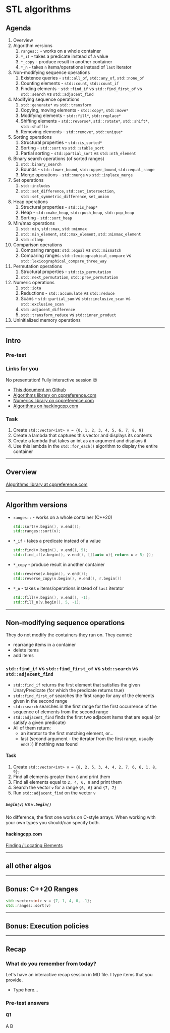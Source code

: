 # STL algorithms

<!-- TODO: Functors and lambdas - skip, it will be introduced during the session -->

## Agenda

1. Overview
2. Algorithm versions
   1. `ranges::` - works on a whole container
   2. `*_if` - takes a predicate instead of a value
   3. `*_copy` - produce result in another container
   4. `*_n` - takes `n` items/operations instead of `last` iterator
3. Non-modifying sequence operations
   1. Existence queries - `std::all_of`, `std::any_of`, `std::none_of`
   2. Counting elements - `std::count`, `std::count_if`
   3. Finding elements - `std::find_if` vs `std::find_first_of` vs `std::search` vs `std::adjacent_find`
4. Modifying sequence operations
   1. `std::generate*` vs `std::transform`
   2. Copying, moving elements - `std::copy*`, `std::move*`
   3. Modifying elements - `std::fill*`, `std::replace*`
   4. Shifting elements - `std::reverse*`, `std::rotate*`, `std::shift*`, `std::shuffle`
   5. Removing elements - `std::remove*`, `std::unique*`
5. Sorting operations
   1. Structural properties - `std::is_sorted*`
   2. Sorting - `std::sort` vs `std::stable_sort`
   3. Partial sorting - `std::partial_sort` vs `std::nth_element`
6. Binary search operations (of sorted ranges)
   1. `std::binary_search`
   2. Bounds - `std::lower_bound`, `std::upper_bound`, `std::equal_range`
   3. Merge operations - `std::merge` vs `std::inplace_merge`
7. Set operations
   1. `std::includes`
   2. `std::set_difference`, `std::set_intersection`, `std::set_symmetric_difference`, `set_union`
8. Heap operations
   1. Structural properties - `std::is_heap*`
   2. Heap - `std::make_heap`, `std::push_heap`, `std::pop_heap`
   3. Sorting - `std::sort_heap`
9. Min/max operations
   1. `std::min`, `std::max`, `std::minmax`
   2. `std::min_element`, `std::max_element`, `std::minmax_element`
   3. `std::clamp`
10. Comparison operations
    1. Comparing ranges: `std::equal` vs `std::mismatch`
    2. Comparing ranges: `std::lexicographical_compare` vs `std::lexicographical_compare_three_way`
11. Permutation operations
    1. Structural properties - `std::is_permutation`
    2. `std::next_permutation`, `std::prev_permutation`
12. Numeric operations
    1. `std::iota`
    2. Reductions - `std::accumulate` vs `std::reduce`
    3. Scans - `std::partial_sum` vs `std::inclusive_scan` vs `std::exclusive_scan`
    4. `std::adjacent_difference`
    5. `std::transform_reduce` vs `std::inner_product`
13. Uninitialized memory operations

___

## Intro

### Pre-test
<!-- TODO: Prepare -->

### Links for you

No presentation!
Fully interactive session 😉

* [This document on Github](.) <!-- TODO: Provide a link-->
* [Algorithms library on cppreference.com](https://en.cppreference.com/w/cpp/algorithm)
* [Numerics library on cppreference.com](https://en.cppreference.com/w/cpp/numeric)
* [Algorithms on hackingcpp.com](https://hackingcpp.com/cpp/std/algorithms.png)

### Task
<!-- TODO: needed? -->

1. Create `std::vector<int> v = {0, 1, 2, 3, 4, 5, 6, 7, 8, 9}`
2. Create a lambda that captures this vector and displays its contents
3. Create a lambda that takes an int as an argument and displays it
4. Use this lambda in the `std::for_each()` algorithm to display the entire container

___

## Overview

[Algorithms library at cppreference.com](https://en.cppreference.com/w/cpp/algorithm)

___

## Algorithm versions

* `ranges::` - works on a whole container (C++20)

    ```cpp
    std::sort(v.begin(), v.end());
    std::ranges::sort(v);
    ```

* `*_if` - takes a predicate instead of a value

    ```cpp
    std::find(v.begin(), v.end(), 5);
    std::find_if(v.begin(), v.end(), [](auto x){ return x > 5; });
    ```

* `*_copy` - produce result in another container

    ```cpp
    std::reverse(v.begin(), v.end());
    std::reverse_copy(v.begin(), v.end(), r.begin())
    ```

* `*_n` - takes `n` items/operations instead of `last` iterator

    ```cpp
    std::fill(v.begin(), v.end(), -1);
    std::fill_n(v.begin(), 5, -1);
    ```

___

## Non-modifying sequence operations

They do not modify the containers they run on. They cannot:

* rearrange items in a container
* delete items
* add items

### `std::find_if` vs `std::find_first_of` vs `std::search` vs `std::adjacent_find`

* `std::find_if` returns the first element that satisfies the given UnaryPredicate (for which the predicate returns true)
* `std::find_first_of` searches the first range for any of the elements given in the second range
* `std::search` searches in the first range for the first occurrence of the sequence of elements from the second range
* `std::adjacent_find` finds the first two adjacent items that are equal (or satisfy a given predicate)
* All of them return:
  * an iterator to the first matching element, or...
  * last (second argument - the iterator from the first range, usually `end()`) if nothing was found

#### Task

1. Create `std::vector<int> v = {8, 2, 5, 3, 4, 4, 2, 7, 6, 6, 1, 8, 9};`
2. Find all elements greater than `6` and print them
3. Find all elements equal to `2, 4, 6, 8` and print them
4. Search the vector `v` for a range `{6, 6}` and `{7, 7}`
5. Run `std::adjacent_find` on the vector `v`

##### `begin(v)` vs `v.begin()`

No difference, the first one works on C-style arrays. When working with your own types you should/can specify both.

#### hackingcpp.com

[Finding / Locating Elements](https://hackingcpp.com/cpp/std/algorithms.html)

___

## all other algos

___

## Bonus: C++20 Ranges

```cpp
std::vector<int> v = {7, 1, 4, 0, -1};
std::ranges::sort(v)
```

___

## Bonus: Execution policies

___

## Recap

### What do you remember from today?

Let's have an interactive recap session in MD file.
I type items that you provide.

* Type here...

### Pre-test answers

#### Q1

A
B

<!-- TODO: Come out with some nice questions -->
